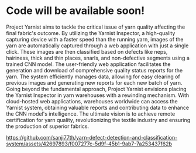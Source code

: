 # Code will be available soon!

Project Yarnist aims to tackle the critical issue of yarn quality affecting the final fabric's outcome. By utilizing the Yarnist Inspector, a high-quality capturing device with a faster speed than the running yarn, images of the yarn are automatically captured through a web application with just a single click. These images are then classified based on defects like neps, hairiness, thick and thin places, snarls, and non-defective segments using a trained CNN model. The user-friendly web application facilitates the generation and download of comprehensive quality status reports for the yarn. The system efficiently manages data, allowing for easy clearing of previous images and generating new reports for each new batch of yarn. Going beyond the fundamental approach, Project Yarnist envisions placing the Yarnist Inspector in yarn warehouses with a rewinding mechanism. With cloud-hosted web applications, warehouses worldwide can access the Yarnist system, obtaining valuable reports and contributing data to enhance the CNN model's intelligence. The ultimate vision is to achieve remote certification for yarn quality, revolutionizing the textile industry and ensuring the production of superior fabrics.


https://github.com/sanji77th/yarn-defect-detection-and-classification-system/assets/42697893/f007277c-5d9f-45b1-9ab7-7a253437f62b

